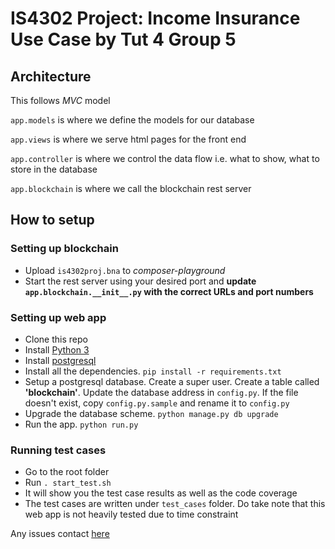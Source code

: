 # IS4302 Project: Income Insurance Use Case by Tut 4 Group 5
## Architecture
This follows *MVC* model

`app.models` is where we define the models for our database

`app.views` is where we serve html pages for the front end

`app.controller` is where we control the data flow i.e. what to show, what to store in the database

`app.blockchain` is where we call the blockchain rest server

## How to setup
### Setting up blockchain
- Upload `is4302proj.bna` to *composer-playground*
- Start the rest server using your desired port and **update `app.blockchain.__init__.py` with the correct URLs and port numbers**

### Setting up web app
- Clone this repo
- Install [Python 3](https://www.python.org/downloads/)
- Install [postgresql](https://www.postgresql.org/download/)
- Install all the dependencies. `pip install -r requirements.txt`
- Setup a postgresql database. Create a super user. Create a table called **'blockchain'**. Update the database address in `config.py`. If the file doesn't exist, copy `config.py.sample` and rename it to `config.py`
- Upgrade the database scheme. `python manage.py db upgrade`
- Run the app. `python run.py`

### Running test cases
- Go to the root folder
- Run `. start_test.sh`
- It will show you the test case results as well as the code coverage
- The test cases are written under `test_cases` folder. Do take note that this web app is not heavily tested due to time constraint

Any issues contact [here](mailto:max.kusnadi@gmail.com)
